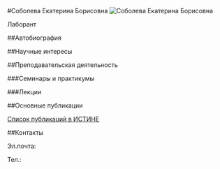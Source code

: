 #Соболева Екатерина Борисовна
![Соболева Екатерина Борисовна](./soboleva.jpg "Соболева Екатерина Борисовна")

Лаборант

##Автобиография

##Научные интересы

##Преподавательская деятельность

###Семинары и практикумы

###Лекции

##Основные публикации

[Список публикаций в ИСТИНЕ]()

##Контакты

Эл.почта:

Тел.: